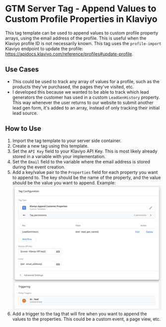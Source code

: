 # GTM Server Tag - Append Values to Custom Profile Properties in Klaviyo

This tag template can be used to append values to custom profile property arrays, using the email address of the profile. This is useful when the Klaviyo profile ID is not necessarily known. This tag uses the `profile-import` Klaviyo endpoint to update the profile: https://apidocs.klaviyo.com/reference/profiles#update-profile.

## Use Cases

- This could be used to track any array of values for a profile, such as the products they've purchased, the pages they've visited, etc.
- I developed this because we wanted to be able to track which lead generators the customer has used in a custom `LeadGenHistory` property. This way whenever the user returns to our website to submit another lead gen form, it's added to an array, instead of only tracking their initial lead source.

## How to Use

1. Import the tag template to your server side container.
2. Create a new tag using this template.
3. Set the `API Key` field to your Klaviyo API Key. This is most likely already stored in a variable with your implementation.
4. Set the `Email` field to the variable where the email address is stored during the event creation.
5. Add a key/value pair to the `Properties` field for each property you want to append to. The key should be the name of the property, and the value should be the value you want to append. Example: ![example of tag configuration](screenshot.png "Screenshot Example")
6. Add a trigger to the tag that will fire when you want to append the values to the properties. This could be a custom event, a page view, etc.
